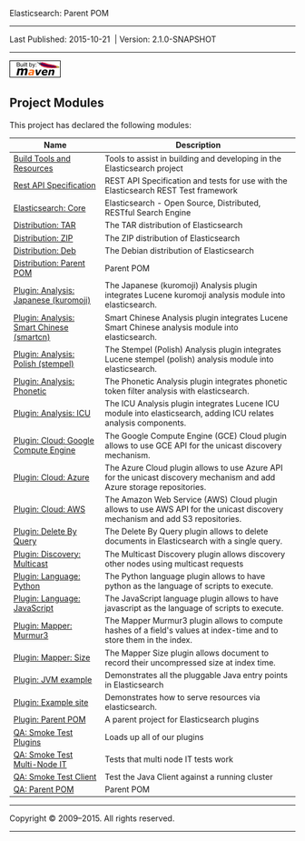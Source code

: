 Elasticsearch: Parent POM

------------------------------------------------------------------------

<span id="publishDate">Last Published: 2015-10-21</span>  | <span id="projectVersion">Version: 2.1.0-SNAPSHOT</span>

------------------------------------------------------------------------

[![Built by Maven](./images/logos/maven-feather.png)](http://maven.apache.org/ "Built by Maven")

Project Modules
---------------

This project has declared the following modules:

| Name                                                                             | Description                                                                                                                  |
|----------------------------------------------------------------------------------|------------------------------------------------------------------------------------------------------------------------------|
| [Build Tools and Resources](../dev-tools/index.html)                             | Tools to assist in building and developing in the Elasticsearch project                                                      |
| [Rest API Specification](../rest-api-spec/index.html)                            | REST API Specification and tests for use with the Elasticsearch REST Test framework                                          |
| [Elasticsearch: Core](elasticsearch/index.html)                                  | Elasticsearch - Open Source, Distributed, RESTful Search Engine                                                              |
| [Distribution: TAR](distributions/elasticsearch/index.html)                      | The TAR distribution of Elasticsearch                                                                                        |
| [Distribution: ZIP](distributions/elasticsearch/index.html)                      | The ZIP distribution of Elasticsearch                                                                                        |
| [Distribution: Deb](distributions/elasticsearch/index.html)                      | The Debian distribution of Elasticsearch                                                                                     |
| [Distribution: Parent POM](distributions/index.html)                             | Parent POM                                                                                                                   |
| [Plugin: Analysis: Japanese (kuromoji)](plugins/analysis-kuromoji/index.html)    | The Japanese (kuromoji) Analysis plugin integrates Lucene kuromoji analysis module into elasticsearch.                       |
| [Plugin: Analysis: Smart Chinese (smartcn)](plugins/analysis-smartcn/index.html) | Smart Chinese Analysis plugin integrates Lucene Smart Chinese analysis module into elasticsearch.                            |
| [Plugin: Analysis: Polish (stempel)](plugins/analysis-stempel/index.html)        | The Stempel (Polish) Analysis plugin integrates Lucene stempel (polish) analysis module into elasticsearch.                  |
| [Plugin: Analysis: Phonetic](plugins/analysis-phonetic/index.html)               | The Phonetic Analysis plugin integrates phonetic token filter analysis with elasticsearch.                                   |
| [Plugin: Analysis: ICU](plugins/analysis-icu/index.html)                         | The ICU Analysis plugin integrates Lucene ICU module into elasticsearch, adding ICU relates analysis components.             |
| [Plugin: Cloud: Google Compute Engine](plugins/cloud-gce/index.html)             | The Google Compute Engine (GCE) Cloud plugin allows to use GCE API for the unicast discovery mechanism.                      |
| [Plugin: Cloud: Azure](plugins/cloud-azure/index.html)                           | The Azure Cloud plugin allows to use Azure API for the unicast discovery mechanism and add Azure storage repositories.       |
| [Plugin: Cloud: AWS](plugins/cloud-aws/index.html)                               | The Amazon Web Service (AWS) Cloud plugin allows to use AWS API for the unicast discovery mechanism and add S3 repositories. |
| [Plugin: Delete By Query](plugins/delete-by-query/index.html)                    | The Delete By Query plugin allows to delete documents in Elasticsearch with a single query.                                  |
| [Plugin: Discovery: Multicast](plugins/discovery-multicast/index.html)           | The Multicast Discovery plugin allows discovery other nodes using multicast requests                                         |
| [Plugin: Language: Python](plugins/lang-python/index.html)                       | The Python language plugin allows to have python as the language of scripts to execute.                                      |
| [Plugin: Language: JavaScript](plugins/lang-javascript/index.html)               | The JavaScript language plugin allows to have javascript as the language of scripts to execute.                              |
| [Plugin: Mapper: Murmur3](plugins/mapper-murmur3/index.html)                     | The Mapper Murmur3 plugin allows to compute hashes of a field's values at index-time and to store them in the index.         |
| [Plugin: Mapper: Size](plugins/mapper-size/index.html)                           | The Mapper Size plugin allows document to record their uncompressed size at index time.                                      |
| [Plugin: JVM example](plugins/jvm-example/index.html)                            | Demonstrates all the pluggable Java entry points in Elasticsearch                                                            |
| [Plugin: Example site](plugins/site-example/index.html)                          | Demonstrates how to serve resources via elasticsearch.                                                                       |
| [Plugin: Parent POM](plugins/index.html)                                         | A parent project for Elasticsearch plugins                                                                                   |
| [QA: Smoke Test Plugins](elasticsearch-qa/smoke-test-plugins/index.html)         | Loads up all of our plugins                                                                                                  |
| [QA: Smoke Test Multi-Node IT](elasticsearch-qa/smoke-test-multinode/index.html) | Tests that multi node IT tests work                                                                                          |
| [QA: Smoke Test Client](elasticsearch-qa/smoke-test-client/index.html)           | Test the Java Client against a running cluster                                                                               |
| [QA: Parent POM](elasticsearch-qa/index.html)                                    | Parent POM                                                                                                                   |

------------------------------------------------------------------------

Copyright © 2009–2015. All rights reserved.

------------------------------------------------------------------------


